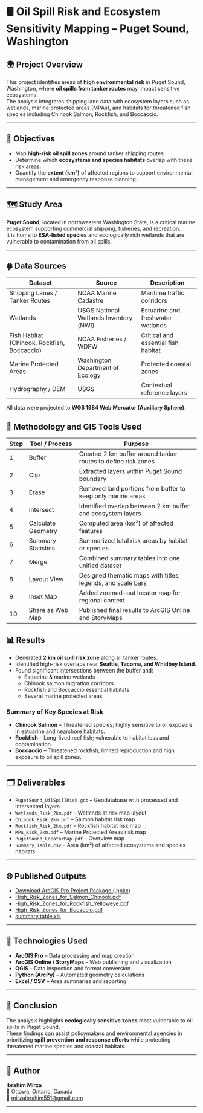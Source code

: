 # 🛢 Oil Spill Risk and Ecosystem Sensitivity Mapping – Puget Sound, Washington

## 🌍 Project Overview
This project identifies areas of **high environmental risk** in Puget Sound, Washington, where **oil spills from tanker routes** may impact sensitive ecosystems.  
The analysis integrates shipping lane data with ecosystem layers such as wetlands, marine protected areas (MPAs), and habitats for threatened fish species including Chinook Salmon, Rockfish, and Boccaccio.

---

## 🎯 Objectives
- Map **high-risk oil spill zones** around tanker shipping routes.  
- Determine which **ecosystems and species habitats** overlap with these risk areas.  
- Quantify the **extent (km²)** of affected regions to support environmental management and emergency response planning.  

---

## 🗺️ Study Area
**Puget Sound**, located in northwestern Washington State, is a critical marine ecosystem supporting commercial shipping, fisheries, and recreation.  
It is home to **ESA-listed species** and ecologically rich wetlands that are vulnerable to contamination from oil spills.

---

## 🍀 Data Sources
| Dataset                            | Source                             | Description                      |
|----------------------------------|----------------------------------|--------------------------------|
| Shipping Lanes / Tanker Routes    | NOAA Marine Cadastre             | Maritime traffic corridors       |
| Wetlands                         | USGS National Wetlands Inventory (NWI) | Estuarine and freshwater wetlands |
| Fish Habitat (Chinook, Rockfish, Boccaccio) | NOAA Fisheries / WDFW            | Critical and essential fish habitat |
| Marine Protected Areas            | Washington Department of Ecology | Protected coastal zones          |
| Hydrography / DEM                 | USGS                            | Contextual reference layers      |


All data were projected to **WGS 1984 Web Mercator (Auxiliary Sphere)**.

## 🧠 Methodology and GIS Tools Used
| Step | Tool / Process         | Purpose                                                      |
|------|-----------------------|--------------------------------------------------------------|
| 1    | Buffer                | Created 2 km buffer around tanker routes to define risk zones |
| 2    | Clip                  | Extracted layers within Puget Sound boundary                  |
| 3    | Erase                 | Removed land portions from buffer to keep only marine areas   |
| 4    | Intersect             | Identified overlap between 2 km buffer and ecosystem layers   |
| 5    | Calculate Geometry    | Computed area (km²) of affected features                      |
| 6    | Summary Statistics    | Summarized total risk areas by habitat or species             |
| 7    | Merge                 | Combined summary tables into one unified dataset              |
| 8    | Layout View           | Designed thematic maps with titles, legends, and scale bars   |
| 9    | Inset Map             | Added zoomed-out locator map for regional context             |
| 10   | Share as Web Map      | Published final results to ArcGIS Online and StoryMaps        |


## 📊 Results
- Generated **2 km oil spill risk zone** along all tanker routes.  
- Identified high-risk overlaps near **Seattle, Tacoma, and Whidbey Island**.  
- Found significant intersections between the buffer and:
  - Estuarine & marine wetlands  
  - Chinook salmon migration corridors  
  - Rockfish and Boccaccio essential habitats  
  - Several marine protected areas  

### Summary of Key Species at Risk
- **Chinook Salmon** – Threatened species; highly sensitive to oil exposure in estuarine and nearshore habitats.  
- **Rockfish** – Long-lived reef fish; vulnerable to habitat loss and contamination.  
- **Boccaccio** – Threatened rockfish; limited reproduction and high exposure to oil spill zones.

---

## 🗂️ Deliverables
- `PugetSound_OilSpillRisk.gdb` – Geodatabase with processed and intersected layers  
- `Wetlands_Risk_2km.pdf` – Wetlands at risk map layout  
- `Chinook_Risk_2km.pdf` – Salmon habitat risk map  
- `Rockfish_Risk_2km.pdf` – Rockfish habitat risk map  
- `MPA_Risk_2km.pdf` – Marine Protected Areas risk map  
- `PugetSound_LocatorMap.pdf` – Overview map  
- `Summary_Table.csv` – Area (km²) of affected ecosystems and species habitats  

---

## 🌐 Published Outputs
- [Download ArcGIS Pro Project Package (.ppkx)](https://drive.google.com/file/d/1rDM2wYOwI6aSd7hHsR_G7UW-n506B1Cd/view?usp=sharing)
- [High_Risk_Zones_for_Salmon_Chinook.pdf](https://github.com/user-attachments/files/22897985/High_Risk_Zones_for_Salmon_Chinook.pdf)
- [High_Risk_Zones_for_Rockfish_Yelloweye.pdf](https://github.com/user-attachments/files/22897984/High_Risk_Zones_for_Rockfish_Yelloweye.pdf)
- [High_Risk_Zones_for_Bocaccio.pdf](https://github.com/user-attachments/files/22897982/High_Risk_Zones_for_Bocaccio.pdf)
- [summary table.xls](https://github.com/user-attachments/files/22910347/summary.table.xls)

---

## 🧰 Technologies Used
- **ArcGIS Pro** – Data processing and map creation  
- **ArcGIS Online / StoryMaps** – Web publishing and visualization  
- **QGIS** – Data inspection and format conversion  
- **Python (ArcPy)** – Automated geometry calculations  
- **Excel / CSV** – Area summaries and reporting  

---

## 🧾 Conclusion
The analysis highlights **ecologically sensitive zones** most vulnerable to oil spills in Puget Sound.  
These findings can assist policymakers and environmental agencies in prioritizing **spill prevention and response efforts** while protecting threatened marine species and coastal habitats.

---

## 👤 Author
**Ibrahim Mirza**  
📍 Ottawa, Ontario, Canada  
📧 mirzaibrahim551@gmail.com  


---




